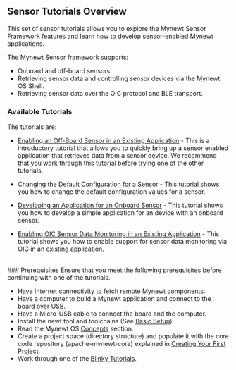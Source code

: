 ## Sensor Tutorials Overview

This set of sensor tutorials allows you to explore the Mynewt Sensor Framework features and learn how to develop sensor-enabled Mynewt applications.

The Mynewt Sensor framework supports:

* Onboard and off-board sensors.
* Retrieving sensor data and controlling sensor devices via the Mynewt OS Shell.
* Retrieving sensor data over the OIC protocol and BLE transport.

### Available Tutorials

The tutorials are:

* [Enabling an Off-Board Sensor in an Existing Application](/os/tutorials/sensors/sensor_nrf52_bno055.md) -  This is a introductory tutorial that allows you to quickly bring up a sensor enabled application that retrieves data from a sensor device. We recommend that you work through this tutorial before trying one of the other tutorials.

* [Changing the Default Configuration for a Sensor](/os/tutorials/sensors/sensor_offboard_config.md) -  This tutorial shows you how to change the default configuration values for a sensor. 

* [Developing an Application for an Onboard Sensor](/os/tutorials/sensors/sensor_thingy_lis2dh12_onb.md) -  This tutorial shows you how to develop a simple application for an device with an onboard sensor.

* [Enabling OIC Sensor Data Monitoring in an Existing Application](/os/tutorials/sensors/sensor_oic_overview.md) - This tutorial shows you how to enable support for sensor data monitoring via OIC in an existing application.


<br>
### Prerequisites
Ensure that you meet the following prerequisites before continuing with one of the tutorials. 

* Have Internet connectivity to fetch remote Mynewt components.
* Have a computer to build a Mynewt application and connect to the board over USB.
* Have a Micro-USB cable to connect the board and the computer.
* Install the newt tool and toolchains (See [Basic Setup](/os/get_started/get_started.md)).
* Read the Mynewt OS [Concepts](/os/get_started/vocabulary.md) section. 
* Create a project space (directory structure) and populate it with the core code repository (apache-mynewt-core) explained in [Creating Your First Project](/os/get_started/project_create).
* Work through one of the [Blinky Tutorials](/os/tutorials/blinky.md).
<br>

